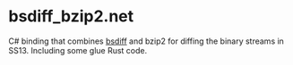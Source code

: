 # bsdiff\_bzip2.net

C# binding that combines [bsdiff](https://github.com/mendsley/bsdiff) and bzip2 for diffing the binary streams in SS13. Including some glue Rust code.